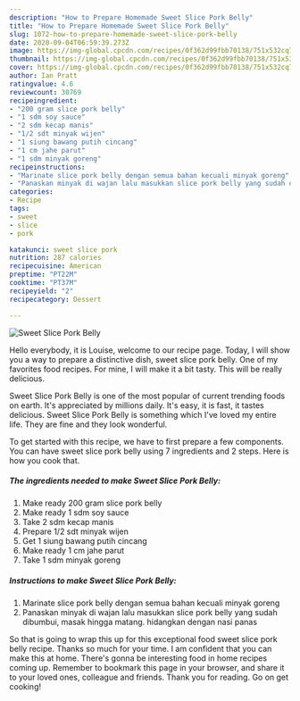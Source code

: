 ```yaml
---
description: "How to Prepare Homemade Sweet Slice Pork Belly"
title: "How to Prepare Homemade Sweet Slice Pork Belly"
slug: 1072-how-to-prepare-homemade-sweet-slice-pork-belly
date: 2020-09-04T06:59:39.273Z
image: https://img-global.cpcdn.com/recipes/0f362d99fbb70138/751x532cq70/sweet-slice-pork-belly-foto-resep-utama.jpg
thumbnail: https://img-global.cpcdn.com/recipes/0f362d99fbb70138/751x532cq70/sweet-slice-pork-belly-foto-resep-utama.jpg
cover: https://img-global.cpcdn.com/recipes/0f362d99fbb70138/751x532cq70/sweet-slice-pork-belly-foto-resep-utama.jpg
author: Ian Pratt
ratingvalue: 4.6
reviewcount: 30769
recipeingredient:
- "200 gram slice pork belly"
- "1 sdm soy sauce"
- "2 sdm kecap manis"
- "1/2 sdt minyak wijen"
- "1 siung bawang putih cincang"
- "1 cm jahe parut"
- "1 sdm minyak goreng"
recipeinstructions:
- "Marinate slice pork belly dengan semua bahan kecuali minyak goreng"
- "Panaskan minyak di wajan lalu masukkan slice pork belly yang sudah dibumbui, masak hingga matang. hidangkan dengan nasi panas"
categories:
- Recipe
tags:
- sweet
- slice
- pork

katakunci: sweet slice pork 
nutrition: 287 calories
recipecuisine: American
preptime: "PT22M"
cooktime: "PT37M"
recipeyield: "2"
recipecategory: Dessert

---
```



![Sweet Slice Pork Belly](https://img-global.cpcdn.com/recipes/0f362d99fbb70138/751x532cq70/sweet-slice-pork-belly-foto-resep-utama.jpg)

Hello everybody, it is Louise, welcome to our recipe page. Today, I will show you a way to prepare a distinctive dish, sweet slice pork belly. One of my favorites food recipes. For mine, I will make it a bit tasty. This will be really delicious.



Sweet Slice Pork Belly is one of the most popular of current trending foods on earth. It's appreciated by millions daily. It's easy, it is fast, it tastes delicious. Sweet Slice Pork Belly is something which I've loved my entire life. They are fine and they look wonderful.


To get started with this recipe, we have to first prepare a few components. You can have sweet slice pork belly using 7 ingredients and 2 steps. Here is how you cook that.

<!--inarticleads1-->

##### The ingredients needed to make Sweet Slice Pork Belly:

1. Make ready 200 gram slice pork belly
1. Make ready 1 sdm soy sauce
1. Take 2 sdm kecap manis
1. Prepare 1/2 sdt minyak wijen
1. Get 1 siung bawang putih cincang
1. Make ready 1 cm jahe parut
1. Take 1 sdm minyak goreng




<!--inarticleads2-->

##### Instructions to make Sweet Slice Pork Belly:

1. Marinate slice pork belly dengan semua bahan kecuali minyak goreng
1. Panaskan minyak di wajan lalu masukkan slice pork belly yang sudah dibumbui, masak hingga matang. hidangkan dengan nasi panas




So that is going to wrap this up for this exceptional food sweet slice pork belly recipe. Thanks so much for your time. I am confident that you can make this at home. There's gonna be interesting food in home recipes coming up. Remember to bookmark this page in your browser, and share it to your loved ones, colleague and friends. Thank you for reading. Go on get cooking!
